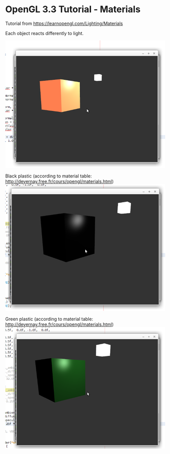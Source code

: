 # OpenGL 3.3 Tutorial - Materials

Tutorial from https://learnopengl.com/Lighting/Materials

Each object reacts differently to light.

![alt text](https://github.com/tapin13/openGL-3-3-examples/blob/master/tutorial90_materials/Screenshot.png)

Black plastic (according to material table: http://devernay.free.fr/cours/opengl/materials.html)
![alt text](https://github.com/tapin13/openGL-3-3-examples/blob/master/tutorial90_materials/Screenshot2.png)

Green plastic (according to material table: http://devernay.free.fr/cours/opengl/materials.html)
![alt text](https://github.com/tapin13/openGL-3-3-examples/blob/master/tutorial90_materials/Screenshot3.png)

